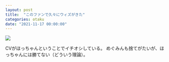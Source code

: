 ```yaml
---
layout: post
title:  "このファンで久々にウィズがきた"
categories: otaku
date: "2021-11-17 00:00:00"
---
```



<div class="trim">
  <div class="trim__item">
    <a href="{{ site.url }}/assets/images/2021-11-17-report/13-07-12.png">
      <img class="one" src="{{ site.url }}/assets/thumbnail/2021-11-17-report/13-07-12.png">
    </a>
  </div>
</div>


CVがほっちゃんということでイチオシしている。
めぐみんも捨てがたいが、ほっちゃんには勝てない（どういう理論）。
